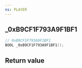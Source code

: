 ```yaml
---
ns: PLAYER
---
```

## _0xB9CF1F793A9F1BF1

```c
// 0xB9CF1F793A9F1BF1
BOOL _0xB9CF1F793A9F1BF1();
```

## Return value
